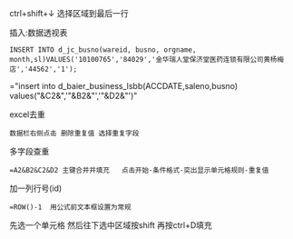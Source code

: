 ctrl+shift+↓ 选择区域到最后一行

插入:数据透视表

```
INSERT INTO d_jc_busno(wareid, busno, orgname, month,sl)VALUES('10100765','84029','金华瑞人堂保济堂医药连锁有限公司黄杨梅店','44562','1');
```

="insert into d_baier_business_lsbb(ACCDATE,saleno,busno) values("&C2&",'"&B2&"','"&D2&"')"

excel去重

```
数据栏右侧点击 删除重复值 选择重复字段
```

多字段查重

```
=A2&B2&C2&D2 主键合并并填充   点击开始-条件格式-突出显示单元格规则-重复值
```

加一列行号(id)

```
=ROW()-1  用公式前文本框设置为常规
```

 先选一个单元格 然后往下选中区域按shift 再按ctrl+D填充
